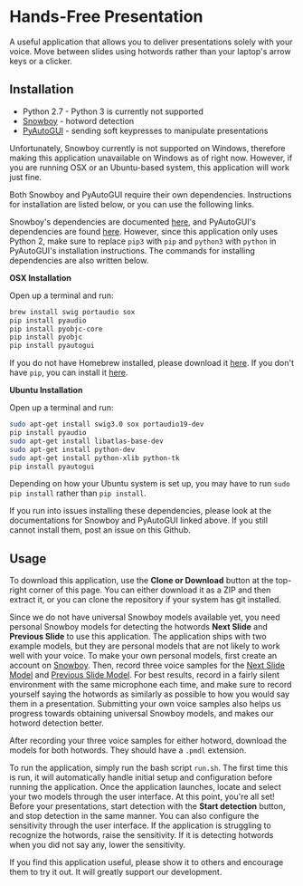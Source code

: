 # Hands-Free Presentation
A useful application that allows you to deliver presentations solely with your voice. Move between slides using hotwords rather than your laptop's arrow keys or a clicker.

##  Installation
* Python 2.7 - Python 3 is currently not supported
* [Snowboy](https://snowboy.kitt.ai/) - hotword detection 
* [PyAutoGUI](https://pyautogui.readthedocs.io/en/latest/) - sending soft keypresses to manipulate presentations 

Unfortunately, Snowboy currently is not supported on Windows, therefore making this application unavailable on Windows as of right now. However, if you are running OSX or an Ubuntu-based system, this application will work just fine.


Both Snowboy and PyAutoGUI require their own dependencies. Instructions for installation are listed below, or you can use the following links. 

Snowboy's dependencies are documented [here](https://github.com/Kitt-AI/snowboy/blob/master/README.md#dependencies), and PyAutoGUI's dependencies are found [here](https://pyautogui.readthedocs.io/en/latest/install.html#installation). However, since this application only uses Python 2, make sure to replace `pip3` with `pip` and `python3` with `python` in PyAutoGUI's installation instructions. The commands for installing dependencies are also written below.

**OSX Installation**

Open up a terminal and run:
```bash
brew install swig portaudio sox
pip install pyaudio
pip install pyobjc-core
pip install pyobjc
pip install pyautogui
```

If you do not have Homebrew installed, please download it [here](http://brew.sh/). If you don't have `pip`, you can install it [here](https://pip.pypa.io/en/stable/installing/).

**Ubuntu Installation**

Open up a terminal and run:
```bash
sudo apt-get install swig3.0 sox portaudio19-dev
pip install pyaudio
sudo apt-get install libatlas-base-dev
sudo apt-get install python-dev
sudo apt-get install python-xlib python-tk
pip install pyautogui
```

Depending on how your Ubuntu system is set up, you may have to run `sudo pip install` rather than `pip install`.

If you run into issues installing these dependencies, please look at the documentations for Snowboy and PyAutoGUI linked above. If you still cannot install them, post an issue on this Github.

## Usage
To download this application, use the **Clone or Download** button at the top-right corner of this page. You can either download it as a ZIP and then extract it, or you can clone the repository if your system has git installed.

Since we do not have universal Snowboy models available yet, you need personal Snowboy models for detecting the hotwords **Next Slide** and **Previous Slide** to use this application. The application ships with two example models, but they are personal models that are not likely to work well with your voice. To make your own personal models, first create an account on [Snowboy](https://snowboy.kitt.ai/). Then, record three voice samples for the [Next Slide Model](https://snowboy.kitt.ai/hotword/7485) and [Previous Slide Model](https://snowboy.kitt.ai/hotword/7486). For best results, record in a fairly silent environment with the same microphone each time, and make sure to record yourself saying the hotwords as similarly as possible to how you would say them in a presentation. Submitting your own voice samples also helps us progress towards obtaining universal Snowboy models, and makes our hotword detection better.

After recording your three voice samples for either hotword, download the models for both hotwords. They should have a `.pmdl` extension. 

To run the application, simply run the bash script `run.sh`. The first time this is run, it will automatically handle initial setup and configuration before running the application. Once the application launches, locate and select your two models through the user interface. At this point, you're all set! Before your presentations, start detection with the **Start detection** button, and stop detection in the same manner. You can also configure the sensitivity through the user interface. If the application is struggling to recognize the hotwords, raise the sensitivity. If it is detecting hotwords when you did not say any, lower the sensitivity.

If you find this application useful, please show it to others and encourage them to try it out. It will greatly support our development.
